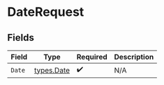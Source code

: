 # DateRequest


## Fields

| Field                                | Type                                 | Required                             | Description                          |
| ------------------------------------ | ------------------------------------ | ------------------------------------ | ------------------------------------ |
| `Date`                               | [types.Date](../../../types/date.md) | :heavy_check_mark:                   | N/A                                  |